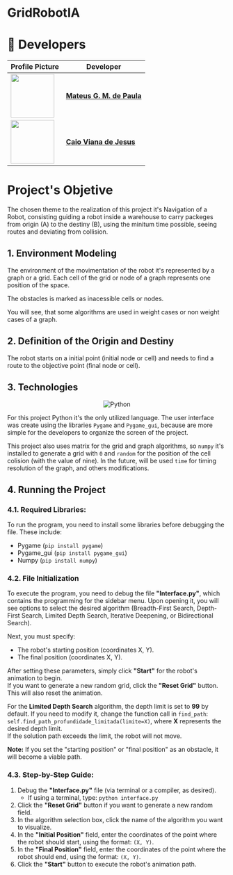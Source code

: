 # GridRobotIA
 
# 👥 Developers

| Profile Picture | Developer |
|---------------|------------|
| <img src="https://github.com/wavering-ruby.png" width="100"> | **[Mateus G. M. de Paula](https://github.com/wavering-ruby)** |
| <img src="https://github.com/caiovj18.png" width="100"> | **[Caio Viana de Jesus](https://github.com/caiovj18)** |

# Project's Objetive

The chosen theme to the realization of this project it's Navigation of a Robot, consisting guiding a robot inside a warehouse to carry packeges from origin (A) to the destiny (B), using the minitum time possible, seeing routes and deviating from collision.

## 1. Environment Modeling

The environment of the movimentation of the robot it's represented by a graph or a grid. Each cell of the grid or node of a graph represents one position of the space.

The obstacles is marked as inacessible cells or nodes.

You will see, that some algorithms are used in weight cases or non weight cases of a graph.

## 2. Definition of the Origin and Destiny

The robot starts on a initial point (initial node or cell) and needs to find a route to the objective point (final node or cell).

## 3. Technologies
<div align="center">

![Python](https://img.shields.io/badge/Python_3.13.2-3776AB?style=for-the-badge&logo=python&logoColor=FFFFFF)

</div>

For this project Python it's the only utilized language. The user interface was create using the libraries `Pygame` and `Pygame_gui`, because are more simple for the developers to organize the screen of the project.

This project also uses matrix for the grid and graph algorithms, so `numpy` it's installed to generate a grid with `0` and `random` for the position of the cell colision (with the value of nine). In the future, will be used `time` for timing resolution of the graph, and others modifications.

## 4. Running the Project

### 4.1. Required Libraries:
To run the program, you need to install some libraries before debugging the file. These include:
- Pygame (`pip install pygame`)
- Pygame_gui (`pip install pygame_gui`)
- Numpy (`pip install numpy`)

### 4.2. File Initialization
To execute the program, you need to debug the file **"Interface.py"**, which contains the programming for the sidebar menu. Upon opening it, you will see options to select the desired algorithm (Breadth-First Search, Depth-First Search, Limited Depth Search, Iterative Deepening, or Bidirectional Search).

Next, you must specify:
- The robot's starting position (coordinates X, Y).
- The final position (coordinates X, Y).

After setting these parameters, simply click **"Start"** for the robot's animation to begin.  
If you want to generate a new random grid, click the **"Reset Grid"** button. This will also reset the animation.

For the **Limited Depth Search** algorithm, the depth limit is set to **99** by default. If you need to modify it, change the function call in `find_path`:  
`self.find_path_profundidade_limitada(limite=X)`, where **X** represents the desired depth limit.  
If the solution path exceeds the limit, the robot will not move.

**Note:** If you set the "starting position" or "final position" as an obstacle, it will become a viable path.

### 4.3. Step-by-Step Guide:
1. Debug the **"Interface.py"** file (via terminal or a compiler, as desired).
   - If using a terminal, type: `python interface.py`
2. Click the **"Reset Grid"** button if you want to generate a new random field.
3. In the algorithm selection box, click the name of the algorithm you want to visualize.
4. In the **"Initial Position"** field, enter the coordinates of the point where the robot should start, using the format: `(X, Y)`.
5. In the **"Final Position"** field, enter the coordinates of the point where the robot should end, using the format: `(X, Y)`.
6. Click the **"Start"** button to execute the robot's animation path.
